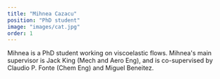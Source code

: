 ```yaml
---
title: "Mihnea Cazacu"
position: "PhD student"
image: "images/cat.jpg"
order: 1
---
```


Mihnea is a PhD student working on viscoelastic flows. Mihnea's main supervisor is Jack King (Mech and Aero Eng), and is co-supervised by Claudio P. Fonte (Chem Eng) and Miguel Beneitez.
